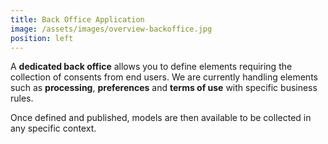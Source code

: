 ```yaml
---
title: Back Office Application
image: /assets/images/overview-backoffice.jpg
position: left
---
```


A **dedicated back office** allows you to define elements requiring the collection of consents from end users.
We are currently handling elements such as **processing**, **preferences** and **terms of use** with specific business rules.  

Once defined and published, models are then available to be collected in any specific context.
